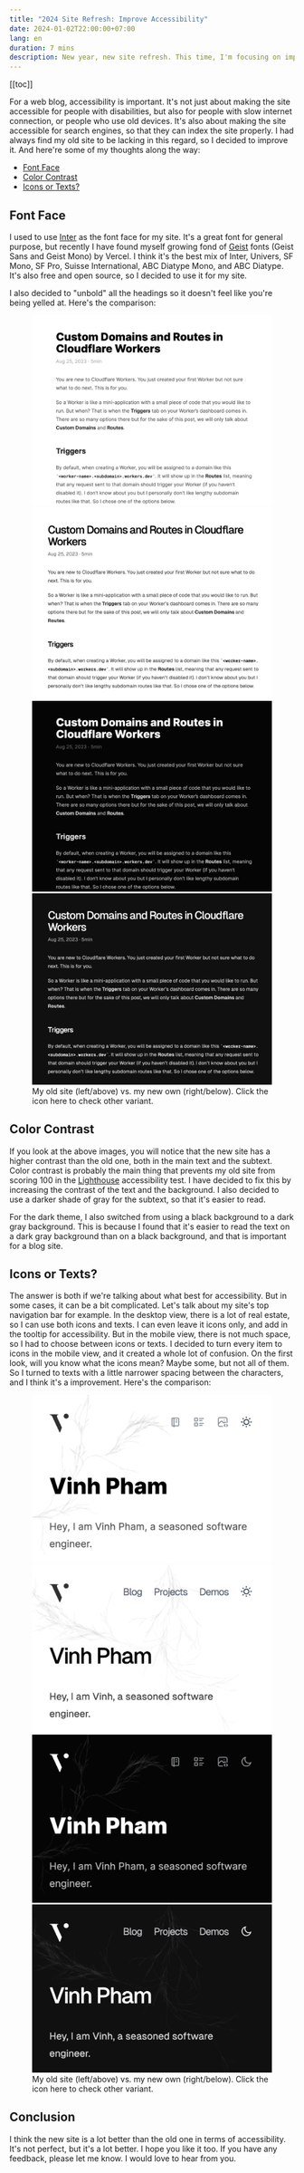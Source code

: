 ```yaml
---
title: "2024 Site Refresh: Improve Accessibility"
date: 2024-01-02T22:00:00+07:00
lang: en
duration: 7 mins
description: New year, new site refresh. This time, I'm focusing on improving accessibility.
---
```


[[toc]]

For a web blog, accessibility is important. It's not just about making the site accessible for people with disabilities, but also for people with slow internet connection, or people who use old devices. It's also about making the site accessible for search engines, so that they can index the site properly. I had always find my old site to be lacking in this regard, so I decided to improve it. And here're some of my thoughts along the way:

- [Font Face](#font-face)
- [Color Contrast](#color-contrast)
- [Icons or Texts?](#icons-or-texts)

## Font Face

I used to use [Inter](https://rsms.me/inter/) as the font face for my site. It's a great font for general purpose, but recently I have found myself growing fond of [Geist](https://vercel.com/font) fonts (Geist Sans and Geist Mono) by Vercel. I think it's the best mix of Inter, Univers, SF Mono, SF Pro, Suisse International, ABC Diatype Mono, and ABC Diatype. It's also free and open source, so I decided to use it for my site.

I also decided to "unbold" all the headings so it doesn't feel like you're being yelled at. Here's the comparison:

<figure pt-5>
  <div grid="~ cols-1 md:cols-2 gap-1" lg:scale-120 md:scale-110>
    <img src="/images/2024/2024-refresh-old-light.png" rounded shadow img-light important-m0 />
    <img src="/images/2024/2024-refresh-new-light.png" rounded shadow img-light important-m0 />
    <img src="/images/2024/2024-refresh-old-dark.png" rounded shadow img-dark important-m0 />
    <img src="/images/2024/2024-refresh-new-dark.png" rounded shadow img-dark important-m0 />
  </div>
  <figcaption important-mt8 text-center>
    My old site (left/above) vs. my new own (right/below). Click the icon here <toggle-theme /> to check other variant.
  </figcaption>
</figure>

## Color Contrast

If you look at the above images, you will notice that the new site has a higher contrast than the old one, both in the main text and the subtext. Color contrast is probably the main thing that prevents my old site from scoring 100 in the [Lighthouse](https://developers.google.com/web/tools/lighthouse) accessibility test. I have decided to fix this by increasing the contrast of the text and the background. I also decided to use a darker shade of gray for the subtext, so that it's easier to read.

For the dark theme, I also switched from using a black background to a dark gray background. This is because I found that it's easier to read the text on a dark gray background than on a black background, and that is important for a blog site.

## Icons or Texts?

The answer is both if we're talking about what best for accessibility. But in some cases, it can be a bit complicated. Let's talk about my site's top navigation bar for example. In the desktop view, there is a lot of real estate, so I can use both icons and texts. I can even leave it icons only, and add in the tooltip for accessibility. But in the mobile view, there is not much space, so I had to choose between icons or texts. I decided to turn every item to icons in the mobile view, and it created a whole lot of confusion. On the first look, will you know what the icons mean? Maybe some, but not all of them. So I turned to texts with a little narrower spacing between the characters, and I think it's a improvement. Here's the comparison:

<figure pt-5>
  <div grid="~ cols-1 md:cols-2 gap-1" lg:scale-120 md:scale-110>
    <img src="/images/2024/2024-refresh-mobile-old-light.png" rounded shadow img-light important-m0 />
    <img src="/images/2024/2024-refresh-mobile-new-light.png" rounded shadow img-light important-m0 />
    <img src="/images/2024/2024-refresh-mobile-old-dark.png" rounded shadow img-dark important-m0 />
    <img src="/images/2024/2024-refresh-mobile-new-dark.png" rounded shadow img-dark important-m0 />
  </div>
  <figcaption important-mt8 text-center>
    My old site (left/above) vs. my new own (right/below). Click the icon here <toggle-theme /> to check other variant.
  </figcaption>
</figure>

## Conclusion

I think the new site is a lot better than the old one in terms of accessibility. It's not perfect, but it's a lot better. I hope you like it too. If you have any feedback, please let me know. I would love to hear from you.
